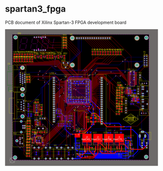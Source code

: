 # spartan3_fpga
PCB document of Xilinx Spartan-3 FPGA development board

![pcb](https://raw.githubusercontent.com/parhamsoltani/spartan3_fpga/main/pcb.png)
